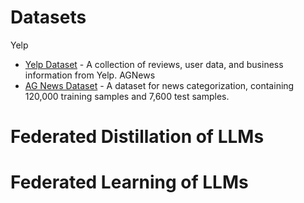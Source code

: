 # Datasets
Yelp
- [Yelp Dataset](https://www.yelp.com/dataset) - A collection of reviews, user data, and business information from Yelp.
AGNews
- [AG News Dataset](https://www.kaggle.com/amananandrai/ag-news-classification-dataset) - A dataset for news categorization, containing 120,000 training samples and 7,600 test samples.

# Federated Distillation of LLMs

# Federated Learning of LLMs